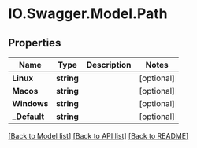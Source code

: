 # IO.Swagger.Model.Path
## Properties

Name | Type | Description | Notes
------------ | ------------- | ------------- | -------------
**Linux** | **string** |  | [optional] 
**Macos** | **string** |  | [optional] 
**Windows** | **string** |  | [optional] 
**_Default** | **string** |  | [optional] 

[[Back to Model list]](../README.md#documentation-for-models) [[Back to API list]](../README.md#documentation-for-api-endpoints) [[Back to README]](../README.md)

